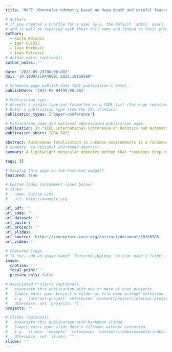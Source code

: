 ```yaml
---
title: 'MOFT: Monocular odometry based on deep depth and careful feature selection and tracking'

# Authors
# If you created a profile for a user (e.g. the default `admin` user), write the username (folder name) here
# and it will be replaced with their full name and linked to their profile.
authors:
  - Karlo Koledić
  - Igor Cvišić
  - Ivan Marković
  - Ivan Petrović
# Author notes (optional)
author_notes: ''

date: '2023-05-29T00:00:00Z'
doi: '10.1109/ICRA48891.2023.10160588'

# Schedule page publish date (NOT publication's date).
publishDate: '2023-07-04T00:00:00Z'

# Publication type.
# Accepts a single type but formatted as a YAML list (for Hugo requirements).
# Enter a publication type from the CSL standard.
publication_types: ['paper-conference']

# Publication name and optional abbreviated publication name.
publication: In *IEEE International Conference on Robotics and Automation* (ICRA 2023)
publication_short: ICRA 2023

abstract: Autonomous localization in unknown environments is a fundamental problem in many emerging fields and the monocular visual approach offers many advantages, due to being a rich source of information and avoiding comparatively more complicated setups and multisensor calibration. Deep learning opened new venues for monocular odometry yielding not only end-to-end approaches but also hybrid methods combining the well studied geometry with specific deep components. In this paper we propose a monocular odometry that leverages deep depth within a feature based geometrical framework yielding a lightweight frame-to-frame approach with metrically scaled trajectories and state-of-the-art accuracy. The front-end is based on a multihypothesis matcher with perspective correction coupled with deep depth predictions that enables careful feature selection and tracking; especially of ground plane features that are suitable for translation estimation. The back-end is based on point-to-epipolar line minimization for rotation and unit translation estimation, followed by deep depth aided reprojection error minimization for metrically correct translation estimation. Furthermore, we also present a domain shift adaptation approach that allows for generalization over different camera intrinsic and extrinsic setups. The proposed approach is evaluated on the KITTI and KITTI-360 datasets, showing competitive results and in most cases outperforming other state-of-the-art stereo and monocular methods.
# Summary. An optional shortened abstract.
summary: A lightweight monocular odometry method that *combines deep depth predictions with a feature-based geometrical framework*, achieving metrically scaled trajectories, state-of-the-art accuracy, and robust generalization across different camera setups, as demonstrated on KITTI and KITTI-360 datasets.

tags: []

# Display this page in the Featured widget?
featured: true

# Custom links (uncomment lines below)
# links:
# - name: Custom Link
#   url: http://example.org

url_pdf: ''
url_code: ''
url_dataset: ''
url_poster: ''
url_project: ''
url_slides: ''
url_source: 'https://ieeexplore.ieee.org/abstract/document/10160588'
url_video: ''

# Featured image
# To use, add an image named `featured.jpg/png` to your page's folder.
image:
  caption: ''
  focal_point: ''
  preview_only: false

# Associated Projects (optional).
#   Associate this publication with one or more of your projects.
#   Simply enter your project's folder or file name without extension.
#   E.g. `internal-project` references `content/project/internal-project/index.md`.
#   Otherwise, set `projects: []`.
projects: ''

# Slides (optional).
#   Associate this publication with Markdown slides.
#   Simply enter your slide deck's filename without extension.
#   E.g. `slides: "example"` references `content/slides/example/index.md`.
#   Otherwise, set `slides: ""`.
slides: ''
---
```

